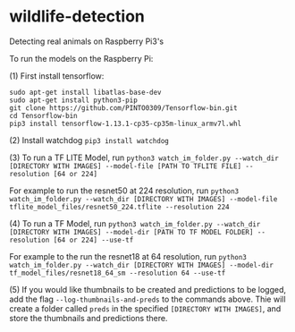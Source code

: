 # wildlife-detection
Detecting real animals on Raspberry Pi3's


To run the models on the Raspberry Pi:

(1) First install tensorflow:
```
sudo apt-get install libatlas-base-dev
sudo apt-get install python3-pip
git clone https://github.com/PINTO0309/Tensorflow-bin.git
cd Tensorflow-bin
pip3 install tensorflow-1.13.1-cp35-cp35m-linux_armv7l.whl
```

(2) Install watchdog `pip3 install watchdog`

(3) To run a TF LITE Model, run `python3 watch_im_folder.py --watch_dir [DIRECTORY WITH IMAGES] --model-file [PATH TO TFLITE FILE] --resolution [64 or 224]`

For example to run the resnet50 at 224 resolution, run `python3 watch_im_folder.py --watch_dir [DIRECTORY WITH IMAGES] --model-file tflite_model_files/resnet50_224.tflite --resolution 224`

(4) To run a TF Model, run `python3 watch_im_folder.py --watch_dir [DIRECTORY WITH IMAGES] --model-dir [PATH TO TF MODEL FOLDER] --resolution [64 or 224] --use-tf`

For example to the run the resnet18 at 64 resolution, run `python3 watch_im_folder.py --watch_dir [DIRECTORY WITH IMAGES] --model-dir tf_model_files/resnet18_64_sm --resolution 64 --use-tf`

(5) If you would like thumbnails to be created and predictions to be logged, add the flag `--log-thumbnails-and-preds` to the commands above. Thie will create a folder called `preds` in the specified `[DIRECTORY WITH IMAGES]`, and store the thumbnails and predictions there.

